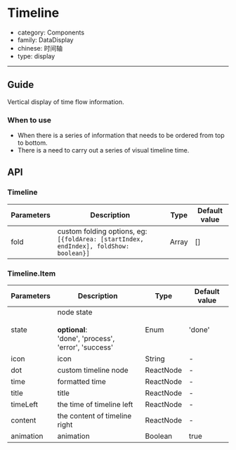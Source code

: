 # Timeline

-   category: Components
-   family: DataDisplay
-   chinese: 时间轴
-   type: display

---

## Guide

Vertical display of time flow information.

### When to use

- When there is a series of information that needs to be ordered from top to bottom.
- There is a need to carry out a series of visual timeline time.

## API

### Timeline

| Parameters   | Description                                                                  | Type    | Default value |
| ---- | ------------------------------------------------------------------- | ----- | --- |
| fold | custom folding options, eg: `[{foldArea: [startIndex, endIndex], foldShow: boolean}]` | Array | \[] |

### Timeline.Item

| Parameters        | Description                                                            | Type        | Default value    |
| --------- | ------------------------------------------------------------- | --------- | ------ |
| state     | node state <br><br>**optional**:<br>'done', 'process', 'error', 'success' | Enum      | 'done' |
| icon      | icon                                                            | String    | -      |
| dot       | custom timeline node                                                      | ReactNode | -      |
| time      | formatted time                                                       | ReactNode | -      |
| title     | title                                                            | ReactNode | -      |
| timeLeft  |the time of timeline left                                                          | ReactNode | -      |
| content   | the content of timeline right                                                          | ReactNode | -      |
| animation | animation                                                            | Boolean   | true   |
